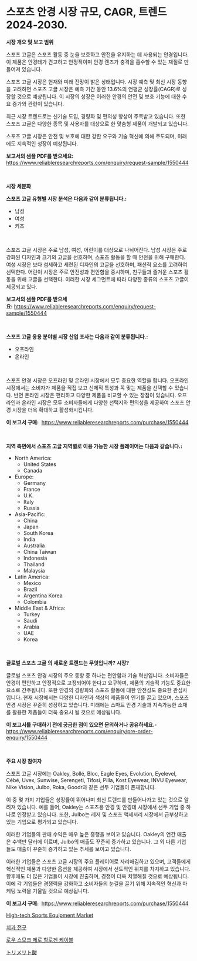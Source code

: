 <p><h1>스포츠 안경 시장 규모, CAGR, 트렌드 2024-2030.</h1></p><p><strong>시장 개요 및 보고 범위</strong></p>
<p><p>스포츠 고글은 스포츠 활동 중 눈을 보호하고 안전을 유지하는 데 사용되는 안경입니다. 이 제품은 안경테가 견고하고 안정적이며 안경 렌즈가 충격을 흡수할 수 있는 재질로 만들어져 있습니다.</p><p>스포츠 고글 시장은 현재와 미래 전망이 밝은 상태입니다. 시장 예측 및 최신 시장 동향을 고려하면 스포츠 고글 시장은 예측 기간 동안 13.6%의 연평균 성장률(CAGR)로 성장할 것으로 예상됩니다. 이 시장의 성장은 이러한 안경의 안전 및 보호 기능에 대한 수요 증가와 관련이 있습니다.</p><p>최근 시장 트렌드로는 신기술 도입, 경량화 및 편의성 향상이 주목받고 있습니다. 또한 스포츠 고글은 다양한 종목 및 사용자를 대상으로 한 맞춤형 제품이 개발되고 있습니다.</p><p>스포츠 고글 시장은 안전 및 보호에 대한 강한 요구와 기술 혁신에 의해 주도되며, 미래에도 지속적인 성장이 예상됩니다.</p></p>
<p><strong>보고서의 샘플 PDF를 받으세요:</strong> <a href="https://www.reliableresearchreports.com/enquiry/request-sample/1550444">https://www.reliableresearchreports.com/enquiry/request-sample/1550444</a></p>
<p>&nbsp;</p>
<p><strong>시장 세분화</strong></p>
<p><strong>스포츠 고글 유형별 시장 분석은 다음과 같이 분류됩니다.:</strong></p>
<p><ul><li>남성</li><li>여성</li><li>키즈</li></ul></p>
<p>&nbsp;</p>
<p><p>스포츠 고글 시장은 주로 남성, 여성, 어린이를 대상으로 나뉘어진다. 남성 시장은 주로 강화된 디자인과 크기의 고글을 선호하며, 스포츠 활동을 할 때 안전을 위해 구매한다. 여성 시장은 보다 섬세하고 세련된 디자인의 고글을 선호하며, 패션적 요소를 고려하여 선택한다. 어린이 시장은 주로 안전성과 편안함을 중시하며, 친구들과 즐거운 스포츠 활동을 위해 고글을 선택한다. 이러한 시장 세그먼트에 따라 다양한 종류의 스포츠 고글이 제공되고 있다.</p></p>
<p><strong>보고서의 샘플 PDF를 받으세요:</strong>&nbsp;<a href="https://www.reliableresearchreports.com/enquiry/request-sample/1550444">https://www.reliableresearchreports.com/enquiry/request-sample/1550444</a></p>
<p>&nbsp;</p>
<p><strong> 스포츠 고글 응용 분야별 시장 산업 조사는 다음과 같이 분류됩니다.:</strong></p>
<p><ul><li>오프라인</li><li>온라인</li></ul></p>
<p>&nbsp;</p>
<p><p>스포츠 안경 시장은 오프라인 및 온라인 시장에서 모두 중요한 역할을 합니다. 오프라인 시장에서는 소비자가 제품을 직접 보고 신체적 특성과 꼭 맞는 제품을 선택할 수 있습니다. 반면 온라인 시장은 편리하고 다양한 제품을 비교할 수 있는 장점이 있습니다. 오프라인과 온라인 시장은 모두 소비자들에게 다양한 선택지와 편의성을 제공하여 스포츠 안경 시장을 더욱 확대하고 활성화시킵니다.</p></p>
<p><strong>이 보고서 구매:</strong>&nbsp; <a href="https://www.reliableresearchreports.com/purchase/1550444">https://www.reliableresearchreports.com/purchase/1550444</a></p>
<p>&nbsp;</p>
<p><strong>지역 측면에서 스포츠 고글 지역별로 이용 가능한 시장 플레이어는 다음과 같습니다.:</strong></p>
<p><ul>
    <li>
        North America:
        <ul>
            <li>United States</li>
            <li>Canada</li>
        </ul>
    </li>
    <li>
        Europe:
        <ul>
            <li>Germany</li>
            <li>France</li>
            <li>U.K.</li>
            <li>Italy</li>
            <li>Russia</li>
        </ul>
    </li>
    <li>
        Asia-Pacific:
        <ul>
            <li>China</li>
            <li>Japan</li>
            <li>South Korea</li>
            <li>India</li>
            <li>Australia</li>
            <li>China Taiwan</li>
            <li>Indonesia</li>
            <li>Thailand</li>
            <li>Malaysia</li>
        </ul>
    </li>
    <li>
        Latin America:
        <ul>
            <li>Mexico</li>
            <li>Brazil</li>
            <li>Argentina Korea</li>
            <li>Colombia</li>
        </ul>
    </li>
    <li>
        Middle East & Africa:
        <ul>
            <li>Turkey</li>
            <li>Saudi</li>
            <li>Arabia</li>
            <li>UAE</li>
            <li>Korea</li>
        </ul>
    </li>
    </ul></p>
<p>&nbsp;</p>
<p><strong>글로벌 스포츠 고글 의 새로운 트렌드는 무엇입니까? 시장?</strong></p>
<p><p>글로벌 스포츠 안경 시장의 주요 동향 중 하나는 편안함과 기술 혁신입니다. 소비자들은 안경이 편안하고 안정적으로 고정되어야 한다고 요구하며, 제품의 기술적 기능도 중요한 요소로 간주됩니다. 또한 안경의 경량화와 스포츠 활동에 대한 안전성도 중요한 관심사입니다. 현재 시장에서는 다양한 디자인과 색상의 제품들이 인기를 끌고 있으며, 스포츠 안경 시장은 꾸준히 성장하고 있습니다. 미래에는 스마트 안경 기술과 지속가능한 소재를 활용한 제품들이 더욱 중요시 될 것으로 예상됩니다.</p></p>
<p><strong>이 보고서를 구매하기 전에 궁금한 점이 있으면 문의하거나 공유하세요.</strong>- <a href="https://www.reliableresearchreports.com/enquiry/pre-order-enquiry/1550444">https://www.reliableresearchreports.com/enquiry/pre-order-enquiry/1550444</a></p>
<p>&nbsp;</p>
<p><strong>주요 시장 참여자</strong></p>
<p><p>스포츠 고글 시장에는 Oakley, Bollé, Bloc, Eagle Eyes, Evolution, Eyelevel, Cébé, Uvex, Sunwise, Serengeti, Tifosi, Pilla, Kost Eyewear, INVU Eyewear, Nike Vision, Julbo, Roka, Goodr과 같은 선두 기업들이 존재합니다. </p><p>이 중 몇 가지 기업들은 성장률이 뛰어나며 최신 트렌드를 만들어나가고 있는 것으로 알려져 있습니다. 예를 들어, Oakley는 스포츠용 안경 및 안경테 시장에서 선두 기업 중 하나로 인정받고 있습니다. 또한, Julbo는 레저 및 스포츠 액세서리 시장에서 급부상하고 있는 기업으로 평가되고 있습니다.</p><p>이러한 기업들의 판매 수익은 매우 높은 흥행을 보이고 있습니다. Oakley의 연간 매출은 수백만 달러에 이르며, Julbo의 매출도 꾸준히 증가하고 있습니다. 그 외 다른 기업들도 매출이 꾸준히 증가하고 있는 추세를 보이고 있습니다.</p><p>이러한 기업들은 스포츠 고글 시장의 주요 플레이어로 자리매김하고 있으며, 고객들에게 혁신적인 제품과 다양한 옵션을 제공하여 시장에서 선도적인 위치를 차지하고 있습니다. 향후에도 더 많은 기업들이 시장에 진출하며, 경쟁이 더욱 치열해질 것으로 예상됩니다. 이에 각 기업들은 경쟁력을 강화하고 소비자들의 눈길을 끌기 위해 지속적인 혁신과 마케팅 노력을 기울일 것으로 예상됩니다.</p></p>
<p><strong>이 보고서 구매:</strong>&nbsp;&nbsp;<a href="https://www.reliableresearchreports.com/purchase/1550444">https://www.reliableresearchreports.com/purchase/1550444</a></p>
<p><p><a href="https://github.com/Sinjinluong3e0awx2m195k76/Market-Research-Report-List-1/blob/main/high-tech-sports-equipment-market.md">High-tech Sports Equipment Market</a></p><p><a href="https://github.com/vs2869dizt0/Market-Research-Report-List-1/blob/main/25912556036.md">치과 전구</a></p><p><a href="https://github.com/sougarounis/Market-Research-Report-List-3/blob/main/87078766035.md">로우 스모크 제로 할로겐 케이블</a></p><p><a href="https://medium.com/@alliegrater55/%E3%83%88%E3%83%AA%E3%83%A1%E3%83%AA%E3%83%83%E3%83%88%E9%85%B8%E5%B8%82%E5%A0%B4%E8%A6%8F%E6%A8%A1-cagr-%E3%83%88%E3%83%AC%E3%83%B3%E3%83%892024-2030-d184ad2612f7">トリメリト酸</a></p></p>
